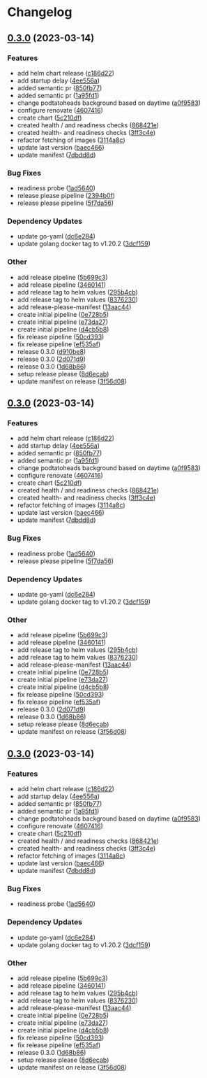 # Changelog

## [0.3.0](https://github.com/podtato-head/podtato-head-app/compare/v0.3.0...v0.3.0) (2023-03-14)


### Features

* add helm chart release ([c186d22](https://github.com/podtato-head/podtato-head-app/commit/c186d22e1077103a19d1f3fd17cb12ae3f8a1647))
* add startup delay ([4ee556a](https://github.com/podtato-head/podtato-head-app/commit/4ee556a4e736c664e9e1af9d424d7a73d334c019))
* added semantic pr ([850fb77](https://github.com/podtato-head/podtato-head-app/commit/850fb775b89fc49130eb3b798292cb7475e59858))
* added semantic pr ([1a95fd1](https://github.com/podtato-head/podtato-head-app/commit/1a95fd14d21f461b90ac2d138457cd727dd12c99))
* change podtatoheads background based on daytime ([a0f9583](https://github.com/podtato-head/podtato-head-app/commit/a0f9583b607ef12aed3bdd18dd6edd99ae2d967d))
* configure renovate ([4607416](https://github.com/podtato-head/podtato-head-app/commit/460741609d872fb36d8e050025168f73ba15fd86))
* create chart ([5c210df](https://github.com/podtato-head/podtato-head-app/commit/5c210df46b731b42aba8d1f66c402bf4de0c40f6))
* created health / and readiness checks ([868421e](https://github.com/podtato-head/podtato-head-app/commit/868421e7360cea475effc2f26467d074bf4fd9a8))
* created health- and readiness checks ([3ff3c4e](https://github.com/podtato-head/podtato-head-app/commit/3ff3c4e3fedb7807999ec421b1af6daf66f3f4a1))
* refactor fetching of images ([3114a8c](https://github.com/podtato-head/podtato-head-app/commit/3114a8cedb33c0f5334029bbe89731933eaf14eb))
* update last version ([baec466](https://github.com/podtato-head/podtato-head-app/commit/baec466fd83a3d4c92887f74ae838e1915893462))
* update manifest ([7dbdd8d](https://github.com/podtato-head/podtato-head-app/commit/7dbdd8dac998d90ea6538efa70de965e75ec8d04))


### Bug Fixes

* readiness probe ([1ad5640](https://github.com/podtato-head/podtato-head-app/commit/1ad5640fd78ebcee3723bc4140383e42901b6a45))
* release please pipeline ([2394b0f](https://github.com/podtato-head/podtato-head-app/commit/2394b0f4dbedb8b41ad8e7efbab36168b106cc49))
* release please pipeline ([5f7da56](https://github.com/podtato-head/podtato-head-app/commit/5f7da566700ba8662ba63cf063111729b9aa0b13))


### Dependency Updates

* update go-yaml ([dc6e284](https://github.com/podtato-head/podtato-head-app/commit/dc6e28465cbafb871d2319dc706f72ef4f372151))
* update golang docker tag to v1.20.2 ([3dcf159](https://github.com/podtato-head/podtato-head-app/commit/3dcf1590690e513e59123b6ce9b5128af3ed19d0))


### Other

* add release pipeline ([5b699c3](https://github.com/podtato-head/podtato-head-app/commit/5b699c322285bd7f03dd489a05953d9f5f0c5f58))
* add release pipeline ([3460141](https://github.com/podtato-head/podtato-head-app/commit/3460141ac761291d6ed640a54616a44edc9e995e))
* add release tag to helm values ([295b4cb](https://github.com/podtato-head/podtato-head-app/commit/295b4cb146f153e48ddfabd1958797aa2d3ebbfc))
* add release tag to helm values ([8376230](https://github.com/podtato-head/podtato-head-app/commit/83762304de15dfdacb8e97a05290c7662a604645))
* add release-please-manifest ([13aac44](https://github.com/podtato-head/podtato-head-app/commit/13aac44f1837cd9dcf1cf618e96e1cf9b9345110))
* create initial pipeline ([0e728b5](https://github.com/podtato-head/podtato-head-app/commit/0e728b5c16d2163954d070e617f7cc34309788b0))
* create initial pipeline ([e73da27](https://github.com/podtato-head/podtato-head-app/commit/e73da278ed6196d0943e6a8ac6b4917adfd0cd44))
* create initial pipeline ([d4cb5b8](https://github.com/podtato-head/podtato-head-app/commit/d4cb5b8c54d659f7e415acffe3f68a3cb96077b7))
* fix release pipeline ([50cd393](https://github.com/podtato-head/podtato-head-app/commit/50cd39370967ff7cd0d535e1be23a867266d47d3))
* fix release pipeline ([ef535af](https://github.com/podtato-head/podtato-head-app/commit/ef535af8ca561165ec8d810cc4969d63b83425f0))
* release 0.3.0 ([d910be8](https://github.com/podtato-head/podtato-head-app/commit/d910be8f5c33a56cc2c10f1a41bd0058db55f5ea))
* release 0.3.0 ([2d071d9](https://github.com/podtato-head/podtato-head-app/commit/2d071d9adced447cc42b44e65178493f9c6c4b07))
* release 0.3.0 ([1d68b86](https://github.com/podtato-head/podtato-head-app/commit/1d68b86b9380288277b5ee4bed69715f004144d7))
* setup release please ([8d6ecab](https://github.com/podtato-head/podtato-head-app/commit/8d6ecab6d28a5721026dbbb1f490247e67058f0d))
* update manifest on release ([3f56d08](https://github.com/podtato-head/podtato-head-app/commit/3f56d08d3c1959ce1526ffdea3775bc8ca9a38b1))

## [0.3.0](https://github.com/podtato-head/podtato-head-app/compare/v0.3.0...v0.3.0) (2023-03-14)


### Features

* add helm chart release ([c186d22](https://github.com/podtato-head/podtato-head-app/commit/c186d22e1077103a19d1f3fd17cb12ae3f8a1647))
* add startup delay ([4ee556a](https://github.com/podtato-head/podtato-head-app/commit/4ee556a4e736c664e9e1af9d424d7a73d334c019))
* added semantic pr ([850fb77](https://github.com/podtato-head/podtato-head-app/commit/850fb775b89fc49130eb3b798292cb7475e59858))
* added semantic pr ([1a95fd1](https://github.com/podtato-head/podtato-head-app/commit/1a95fd14d21f461b90ac2d138457cd727dd12c99))
* change podtatoheads background based on daytime ([a0f9583](https://github.com/podtato-head/podtato-head-app/commit/a0f9583b607ef12aed3bdd18dd6edd99ae2d967d))
* configure renovate ([4607416](https://github.com/podtato-head/podtato-head-app/commit/460741609d872fb36d8e050025168f73ba15fd86))
* create chart ([5c210df](https://github.com/podtato-head/podtato-head-app/commit/5c210df46b731b42aba8d1f66c402bf4de0c40f6))
* created health / and readiness checks ([868421e](https://github.com/podtato-head/podtato-head-app/commit/868421e7360cea475effc2f26467d074bf4fd9a8))
* created health- and readiness checks ([3ff3c4e](https://github.com/podtato-head/podtato-head-app/commit/3ff3c4e3fedb7807999ec421b1af6daf66f3f4a1))
* refactor fetching of images ([3114a8c](https://github.com/podtato-head/podtato-head-app/commit/3114a8cedb33c0f5334029bbe89731933eaf14eb))
* update last version ([baec466](https://github.com/podtato-head/podtato-head-app/commit/baec466fd83a3d4c92887f74ae838e1915893462))
* update manifest ([7dbdd8d](https://github.com/podtato-head/podtato-head-app/commit/7dbdd8dac998d90ea6538efa70de965e75ec8d04))


### Bug Fixes

* readiness probe ([1ad5640](https://github.com/podtato-head/podtato-head-app/commit/1ad5640fd78ebcee3723bc4140383e42901b6a45))
* release please pipeline ([5f7da56](https://github.com/podtato-head/podtato-head-app/commit/5f7da566700ba8662ba63cf063111729b9aa0b13))


### Dependency Updates

* update go-yaml ([dc6e284](https://github.com/podtato-head/podtato-head-app/commit/dc6e28465cbafb871d2319dc706f72ef4f372151))
* update golang docker tag to v1.20.2 ([3dcf159](https://github.com/podtato-head/podtato-head-app/commit/3dcf1590690e513e59123b6ce9b5128af3ed19d0))


### Other

* add release pipeline ([5b699c3](https://github.com/podtato-head/podtato-head-app/commit/5b699c322285bd7f03dd489a05953d9f5f0c5f58))
* add release pipeline ([3460141](https://github.com/podtato-head/podtato-head-app/commit/3460141ac761291d6ed640a54616a44edc9e995e))
* add release tag to helm values ([295b4cb](https://github.com/podtato-head/podtato-head-app/commit/295b4cb146f153e48ddfabd1958797aa2d3ebbfc))
* add release tag to helm values ([8376230](https://github.com/podtato-head/podtato-head-app/commit/83762304de15dfdacb8e97a05290c7662a604645))
* add release-please-manifest ([13aac44](https://github.com/podtato-head/podtato-head-app/commit/13aac44f1837cd9dcf1cf618e96e1cf9b9345110))
* create initial pipeline ([0e728b5](https://github.com/podtato-head/podtato-head-app/commit/0e728b5c16d2163954d070e617f7cc34309788b0))
* create initial pipeline ([e73da27](https://github.com/podtato-head/podtato-head-app/commit/e73da278ed6196d0943e6a8ac6b4917adfd0cd44))
* create initial pipeline ([d4cb5b8](https://github.com/podtato-head/podtato-head-app/commit/d4cb5b8c54d659f7e415acffe3f68a3cb96077b7))
* fix release pipeline ([50cd393](https://github.com/podtato-head/podtato-head-app/commit/50cd39370967ff7cd0d535e1be23a867266d47d3))
* fix release pipeline ([ef535af](https://github.com/podtato-head/podtato-head-app/commit/ef535af8ca561165ec8d810cc4969d63b83425f0))
* release 0.3.0 ([2d071d9](https://github.com/podtato-head/podtato-head-app/commit/2d071d9adced447cc42b44e65178493f9c6c4b07))
* release 0.3.0 ([1d68b86](https://github.com/podtato-head/podtato-head-app/commit/1d68b86b9380288277b5ee4bed69715f004144d7))
* setup release please ([8d6ecab](https://github.com/podtato-head/podtato-head-app/commit/8d6ecab6d28a5721026dbbb1f490247e67058f0d))
* update manifest on release ([3f56d08](https://github.com/podtato-head/podtato-head-app/commit/3f56d08d3c1959ce1526ffdea3775bc8ca9a38b1))

## [0.3.0](https://github.com/podtato-head/podtato-head-app/compare/v0.3.0...v0.3.0) (2023-03-14)


### Features

* add helm chart release ([c186d22](https://github.com/podtato-head/podtato-head-app/commit/c186d22e1077103a19d1f3fd17cb12ae3f8a1647))
* add startup delay ([4ee556a](https://github.com/podtato-head/podtato-head-app/commit/4ee556a4e736c664e9e1af9d424d7a73d334c019))
* added semantic pr ([850fb77](https://github.com/podtato-head/podtato-head-app/commit/850fb775b89fc49130eb3b798292cb7475e59858))
* added semantic pr ([1a95fd1](https://github.com/podtato-head/podtato-head-app/commit/1a95fd14d21f461b90ac2d138457cd727dd12c99))
* change podtatoheads background based on daytime ([a0f9583](https://github.com/podtato-head/podtato-head-app/commit/a0f9583b607ef12aed3bdd18dd6edd99ae2d967d))
* configure renovate ([4607416](https://github.com/podtato-head/podtato-head-app/commit/460741609d872fb36d8e050025168f73ba15fd86))
* create chart ([5c210df](https://github.com/podtato-head/podtato-head-app/commit/5c210df46b731b42aba8d1f66c402bf4de0c40f6))
* created health / and readiness checks ([868421e](https://github.com/podtato-head/podtato-head-app/commit/868421e7360cea475effc2f26467d074bf4fd9a8))
* created health- and readiness checks ([3ff3c4e](https://github.com/podtato-head/podtato-head-app/commit/3ff3c4e3fedb7807999ec421b1af6daf66f3f4a1))
* refactor fetching of images ([3114a8c](https://github.com/podtato-head/podtato-head-app/commit/3114a8cedb33c0f5334029bbe89731933eaf14eb))
* update last version ([baec466](https://github.com/podtato-head/podtato-head-app/commit/baec466fd83a3d4c92887f74ae838e1915893462))
* update manifest ([7dbdd8d](https://github.com/podtato-head/podtato-head-app/commit/7dbdd8dac998d90ea6538efa70de965e75ec8d04))


### Bug Fixes

* readiness probe ([1ad5640](https://github.com/podtato-head/podtato-head-app/commit/1ad5640fd78ebcee3723bc4140383e42901b6a45))


### Dependency Updates

* update go-yaml ([dc6e284](https://github.com/podtato-head/podtato-head-app/commit/dc6e28465cbafb871d2319dc706f72ef4f372151))
* update golang docker tag to v1.20.2 ([3dcf159](https://github.com/podtato-head/podtato-head-app/commit/3dcf1590690e513e59123b6ce9b5128af3ed19d0))


### Other

* add release pipeline ([5b699c3](https://github.com/podtato-head/podtato-head-app/commit/5b699c322285bd7f03dd489a05953d9f5f0c5f58))
* add release pipeline ([3460141](https://github.com/podtato-head/podtato-head-app/commit/3460141ac761291d6ed640a54616a44edc9e995e))
* add release tag to helm values ([295b4cb](https://github.com/podtato-head/podtato-head-app/commit/295b4cb146f153e48ddfabd1958797aa2d3ebbfc))
* add release tag to helm values ([8376230](https://github.com/podtato-head/podtato-head-app/commit/83762304de15dfdacb8e97a05290c7662a604645))
* add release-please-manifest ([13aac44](https://github.com/podtato-head/podtato-head-app/commit/13aac44f1837cd9dcf1cf618e96e1cf9b9345110))
* create initial pipeline ([0e728b5](https://github.com/podtato-head/podtato-head-app/commit/0e728b5c16d2163954d070e617f7cc34309788b0))
* create initial pipeline ([e73da27](https://github.com/podtato-head/podtato-head-app/commit/e73da278ed6196d0943e6a8ac6b4917adfd0cd44))
* create initial pipeline ([d4cb5b8](https://github.com/podtato-head/podtato-head-app/commit/d4cb5b8c54d659f7e415acffe3f68a3cb96077b7))
* fix release pipeline ([50cd393](https://github.com/podtato-head/podtato-head-app/commit/50cd39370967ff7cd0d535e1be23a867266d47d3))
* fix release pipeline ([ef535af](https://github.com/podtato-head/podtato-head-app/commit/ef535af8ca561165ec8d810cc4969d63b83425f0))
* release 0.3.0 ([1d68b86](https://github.com/podtato-head/podtato-head-app/commit/1d68b86b9380288277b5ee4bed69715f004144d7))
* setup release please ([8d6ecab](https://github.com/podtato-head/podtato-head-app/commit/8d6ecab6d28a5721026dbbb1f490247e67058f0d))
* update manifest on release ([3f56d08](https://github.com/podtato-head/podtato-head-app/commit/3f56d08d3c1959ce1526ffdea3775bc8ca9a38b1))
